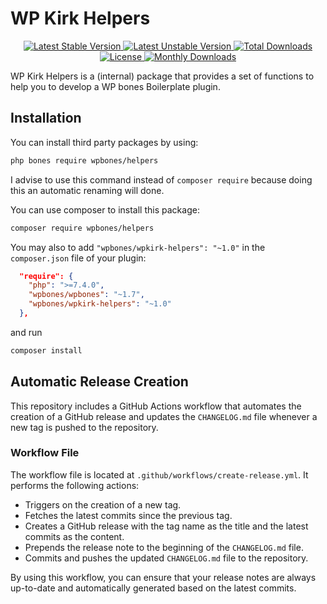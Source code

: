 # WP Kirk Helpers

<p align="center">

  <a href="https://packagist.org/packages/wpbones/wpkirk-helpers">
  <img src="https://poser.pugx.org/wpbones/wpkirk-helpers/v/stable?style=for-the-badge" alt="Latest Stable Version" />
  </a>

  <a href="https://packagist.org/packages/wpbones/wpkirk-helpers">
   <img src="https://poser.pugx.org/wpbones/wpkirk-helpers/v/unstable?style=for-the-badge" alt="Latest Unstable Version" />
  </a>

  <a href="https://packagist.org/packages/wpbones/wpkirk-helpers">
   <img src="https://poser.pugx.org/wpbones/wpkirk-helpers/downloads?style=for-the-badge" alt="Total Downloads" />
  </a>

  <a href="https://packagist.org/packages/wpbones/wpkirk-helpers">
   <img src="https://poser.pugx.org/wpbones/wpkirk-helpers/license?style=for-the-badge" alt="License" />
  </a>

  <a href="https://packagist.org/packages/wpbones/wpkirk-helpers">
   <img src="https://poser.pugx.org/wpbones/wpkirk-helpers/d/monthly?style=for-the-badge" alt="Monthly Downloads" />
  </a>

</p>

WP Kirk Helpers is a (internal) package that provides a set of functions to help you to develop a WP bones Boilerplate plugin.

## Installation

You can install third party packages by using:

```sh
php bones require wpbones/helpers
```

I advise to use this command instead of `composer require` because doing this an automatic renaming will done.

You can use composer to install this package:

```sh
composer require wpbones/helpers
```

You may also to add `"wpbones/wpkirk-helpers": "~1.0"` in the `composer.json` file of your plugin:

```json
  "require": {
    "php": ">=7.4.0",
    "wpbones/wpbones": "~1.7",
    "wpbones/wpkirk-helpers": "~1.0"
  },
```

and run

```sh
composer install
```

## Automatic Release Creation

This repository includes a GitHub Actions workflow that automates the creation of a GitHub release and updates the `CHANGELOG.md` file whenever a new tag is pushed to the repository.

### Workflow File

The workflow file is located at `.github/workflows/create-release.yml`. It performs the following actions:

- Triggers on the creation of a new tag.
- Fetches the latest commits since the previous tag.
- Creates a GitHub release with the tag name as the title and the latest commits as the content.
- Prepends the release note to the beginning of the `CHANGELOG.md` file.
- Commits and pushes the updated `CHANGELOG.md` file to the repository.

By using this workflow, you can ensure that your release notes are always up-to-date and automatically generated based on the latest commits.

